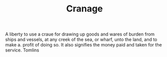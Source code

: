 ---
title: Cranage
letter: C
permalink: "/definitions/bld-cranage.html"
body: A liberty to use a craue for drawing up goods and wares of burden from ships
  and vessels, at any creek of the sea, or wharf, unto the land, and to make a. profit
  of doing so. It also signifies the money paid and taken for the service. Tomlins
published_at: '2018-07-07'
source: Black's Law Dictionary 2nd Ed (1910)
layout: post
---